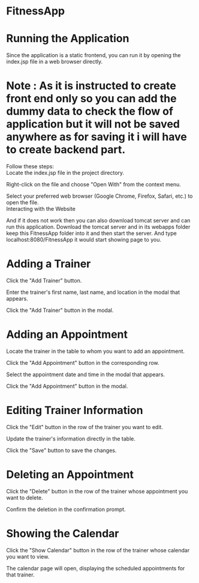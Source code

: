 # FitnessApp

# Running the Application  
Since the application is a static frontend, you can run it by opening the index.jsp file in a web browser directly.    

  # Note : As it is instructed to create front end only so you can add the dummy data to check the flow of application but it will not be saved anywhere as for saving it i will have to create backend part.
  
Follow these steps:  
Locate the index.jsp file in the project directory.

Right-click on the file and choose "Open With" from the context menu.
   
Select your preferred web browser (Google Chrome, Firefox, Safari, etc.) to open the file.   
Interacting with the Website

And if it does not work then you can also download tomcat server and can run this application.
Download the tomcat server and in its webapps folder keep this FitnessApp folder into it and then start the server.
And type localhost:8080/FitnessApp it would start showing page to you.

   
# Adding a Trainer   

Click the "Add Trainer" button.

Enter the trainer's first name, last name, and location in the modal that appears.

    
Click the "Add Trainer" button in the modal.

   
# Adding an Appointment
   
   Locate the trainer in the table to whom you want to add an appointment.

   
Click the "Add Appointment" button in the corresponding row.

   
Select the appointment date and time in the modal that appears.

    
Click the "Add Appointment" button in the modal.

   
# Editing Trainer Information
   
   Click the "Edit" button in the row of the trainer you want to edit.

   
Update the trainer's information directly in the table.

    
Click the "Save" button to save the changes.

   
# Deleting an Appointment
  
  Click the "Delete" button in the row of the trainer whose appointment you want to delete.

Confirm the deletion in the confirmation prompt.

   
# Showing the Calendar
 
   
   Click the "Show Calendar" button in the row of the trainer whose calendar you want to view.

The calendar page will open, displaying the scheduled appointments for that trainer.
